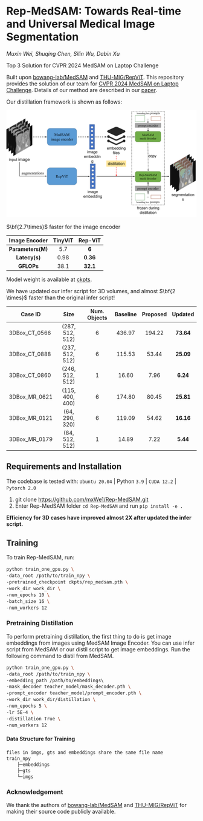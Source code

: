 
# **Rep-MedSAM: Towards Real-time and Universal Medical Image Segmentation** 
*Muxin Wei, Shuqing Chen, Silin Wu, Dabin Xu*

Top 3 Solution for CVPR 2024 MedSAM on Laptop Challenge

Built upon [bowang-lab/MedSAM](https://github.com/bowang-lab/MedSAM/tree/LiteMedSAM) and [THU-MIG/RepViT](https://github.com/THU-MIG/RepViT/tree/main/model). This repository provides the solution of our team for [CVPR 2024 MedSAM on Laptop Challenge](https://www.codabench.org/competitions/1847/#/pages-tab). Details of our method are described in our [paper]().

Our distillation framework is shown as follows:
<center>

![distillation framework](framework.png)

</center>


$\bf{2.7\times}$ faster for the image encoder

| **Image Encoder** | **TinyViT** | **Rep-ViT** |
|:-----------------:|:-----------:|:-----------:|
| **Parameters(M)** |     5.7     |    **6**    |
|   **Latecy(s)**   |     0.98    |   **0.36**  |
|     **GFLOPs**    |     38.1    |   **32.1**  |


Model weight is available at [ckpts](./ckpts).

We have updated our infer script for 3D volumes, and almost $\bf{2 \times}$ faster than the original infer script!

| Case ID                 |       Size      | Num. Objects | Baseline | Proposed |  Updated  |
|-------------------------|:---------------:|:------------:|:--------:|:--------:|:---------:|
| 3DBox\_CT\_0566         | (287, 512, 512) |       6      |  436.97  |  194.22  | **73.64** |
| 3DBox\_CT\_0888         | (237, 512, 512) |       6      |  115.53  |   53.44  | **25.09** |
| 3DBox\_CT\_0860         | (246, 512, 512) |       1      |   16.60  |   7.96   |  **6.24** |
| 3DBox\_MR\_0621         | (115, 400, 400) |       6      |  174.80  |   80.45  | **25.81** |
| 3DBox\_MR\_0121         |  (64, 290, 320) |       6      |  119.09  |   54.62  | **16.16** |
| 3DBox\_MR\_0179         |  (84, 512, 512) |       1      |   14.89  |   7.22   |  **5.44** |

## Requirements and Installation

The codebase is tested with: `Ubuntu 20.04` | Python `3.9` | `CUDA 12.2` | `Pytorch 2.0`

1. git clone https://github.com/mxWe1/Rep-MedSAM.git
2. Enter Rep-MedSAM folder `cd Rep-MedSAM` and run `pip install -e .`


**Efficiency for 3D cases have improved almost 2X after updated the infer script.**

## Training

To train Rep-MedSAM, run:
```bash
python train_one_gpu.py \
-data_root /path/to/train_npy \
-pretrained_checkpoint ckpts/rep_medsam.pth \
-work_dir work_dir \
-num_epochs 10 \
-batch_size 16 \
-num_workers 12 
```
### Pretraining Distillation

To perform pretraining distillation, the first thing to do is get image embeddings from images using MedSAM Image Encoder.
You can use infer script from MedSAM or our distil script to get image embeddings.
Run the following command to distil from MedSAM.

```bash
python train_one_gpu.py \
-data_root /path/to/train_npy \
-embedding_path /path/to/embeddings\ 
-mask_decoder teacher_model/mask_decoder.pth \ 
-prompt_encoder teacher_model/prompt_encoder.pth \
-work_dir work_dir/distillation \
-num_epochs 5 \
-lr 5E-4 \ 
-distillation True \
-num_workers 12 
```

#### Data Structure for Training
    files in imgs, gts and embeddings share the same file name
    train_npy
        ├─embeddings
        ├─gts
        └─imgs

### Acknowledgement
We thank the authors of [bowang-lab/MedSAM](https://github.com/bowang-lab/MedSAM/tree/LiteMedSAM) and [THU-MIG/RepViT](https://github.com/THU-MIG/RepViT/tree/main/model) for making their source code publicly available.
